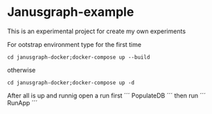 Janusgraph-example
=================
This is an experimental project for create my own experiments

For ootstrap environment type for the first time

```
cd janusgraph-docker;docker-compose up --build
```

otherwise

```
cd janusgraph-docker;docker-compose up -d
```

After all is up and runnig open a run first ´´´ PopulateDB ´´´ then run ´´´ RunApp ´´´